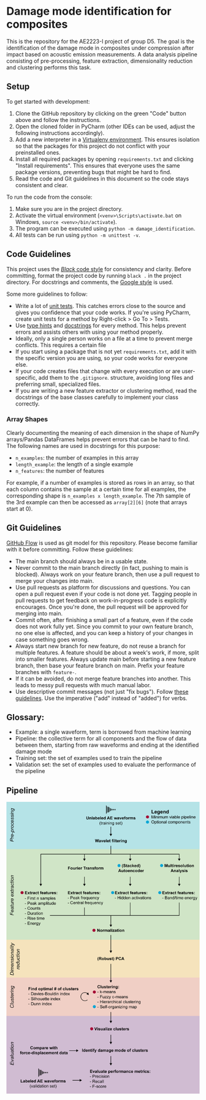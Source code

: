 # Damage mode identification for composites
This is the repository for the AE2223-I project of group D5. The goal is the identification of the damage mode in composites under compression after impact based on acoustic emission measurements. A data analysis pipeline consisting of pre-processing, feature extraction, dimensionality reduction and clustering performs this task.


## Setup
To get started with development:
1. Clone the GitHub repository by clicking on the green "Code" button above and follow the instructions.
2. Open the cloned folder in PyCharm (other IDEs can be used, adjust the following instructions accordingly).
3. Add a new interpreter in a [Virtualenv environment](https://docs.python.org/3/tutorial/venv.html). This ensures isolation so that the packages for this project do not conflict with your preinstalled ones.
4. Install all required packages by opening `requirements.txt` and clicking "Install requirements". This ensures that everyone uses the same package versions, preventing bugs that might be hard to find.
5. Read the code and Git guidelines in this document so the code stays consistent and clear.

To run the code from the console:
1. Make sure you are in the project directory.
2. Activate the virtual environment (`<venv>\Scripts\activate.bat` on Windows, `source <venv>/bin/activate`).
3. The program can be executed using `python -m damage_identification`.
4. All tests can be run using `python -m unittest -v`.


## Code Guidelines

This project uses the [_Black_ code style](https://github.com/psf/black) for consistency and clarity. Before committing,
format the project code by running `black .` in the project directory.  For docstrings and comments,
the [Google style](https://google.github.io/styleguide/pyguide.html#38-comments-and-docstrings) is used.

Some more guidelines to follow:
* Write a lot of [unit tests](https://docs.python.org/3/library/unittest.html). This catches errors close to the source and gives you confidence that your code works. If you're using PyCharm, create unit tests for a method by Right-click > Go To > Tests.
* Use [type hints](https://docs.python.org/3/library/typing.html) and [docstrings](https://google.github.io/styleguide/pyguide.html#38-comments-and-docstrings) for every method. This helps prevent errors and assists others with using your method properly.
* Ideally, only a single person works on a file at a time to prevent merge conflicts. This requires a certain file
* If you start using a package that is not yet `requirements.txt`, add it with the specific version you are using, so your code works for everyone else.
* If your code creates files that change with every execution or are user-specific, add them to the `.gitignore`.
  structure, avoiding long files and preferring small, specialized files.
* If you are writing a new feature extractor or clustering method, read the docstrings of the base classes carefully to implement your class correctly.

### Array Shapes

Clearly documenting the meaning of each dimension in the shape of NumPy arrays/Pandas DataFrames helps prevent errors
that can be hard to find. The following names are used in docstrings for this purpose:

* `n_examples`: the number of examples in this array
* `length_example`: the length of a single example
* `n_features`: the number of features

For example, if a number of examples is stored as rows in an array, so that each column contains the sample at a certain
time for all examples, the corresponding shape is `n_examples x length_example`. The 7th sample of the 3rd example can
then be accessed as `array[2][6]` (note that arrays start at 0).


## Git Guidelines
[GitHub Flow](https://docs.github.com/en/get-started/quickstart/github-flow) is used as git model for this repository. Please become familiar with it before committing. Follow these guidelines:
* The main branch should always be in a usable state.
* Never commit to the main branch directly (in fact, pushing to main is blocked). Always work on your feature branch, then use a pull request to merge your changes into main.
* Use pull requests as platform for discussions and questions. You can open a pull request even if your code is not done yet. Tagging people in pull requests to get feedback on work-in-progress code is explicitly encourages. Once you're done, the pull request will be approved for merging into main.
* Commit often, after finishing a small part of a feature, even if the code does not work fully yet. Since you commit to your own feature branch, no one else is affected, and you can keep a history of your changes in case something goes wrong.
* Always start new branch for new feature, do not reuse a branch for multiple features. A feature should be about a week's work, if more, split into smaller features. Always update main before starting a new feature branch, then base your feature branch on main. Prefix your feature branches with `feature-`.
* If it can be avoided, do not merge feature branches into another. This leads to messy pull requests with much manual labor.
* Use descriptive commit messages (not just "fix bugs"). Follow [these guidelines](https://gist.github.com/robertpainsi/b632364184e70900af4ab688decf6f53). Use the imperative ("add" instead of "added") for verbs.


## Glossary:
* Example: a single waveform, term is borrowed from machine learning
* Pipeline: the collective term for all components and the flow of data between them, starting from raw waveforms and ending at the identified damage mode
* Training set: the set of examples used to train the pipeline
* Validation set: the set of examples used to evaluate the performance of the pipeline


## Pipeline
![Flow diagram of the data analysis pipeline](docs/data_analysis_pipeline.png)
